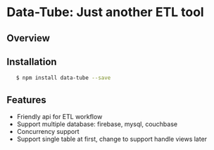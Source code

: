 # Data-Tube: Just another ETL tool

## Overview

## Installation
```bash
   $ npm install data-tube --save
```
## Features
 - Friendly api for ETL workflow
 - Support multiple database: firebase, mysql, couchbase
 - Concurrency support
 - Support single table at first, change to support handle views later
